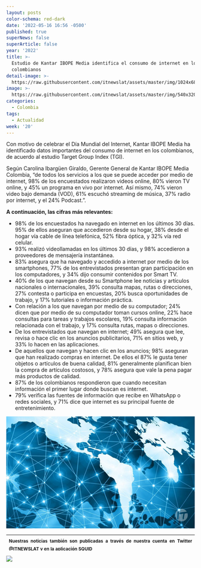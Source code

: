 ```yaml
---
layout: posts
color-schema: red-dark
date: '2022-05-16 16:56 -0500'
published: true
superNews: false
superArticle: false
year: '2022'
title: >-
  Estudio de Kantar IBOPE Media identifica el consumo de internet en los
  colombianos
detail-image: >-
  https://raw.githubusercontent.com/itnewslat/assets/master/img/1024x680/Internet-g.jpg
image: >-
  https://raw.githubusercontent.com/itnewslat/assets/master/img/540x320/Internet-p.jpg
categories:
  - Colombia
tags:
  - Actualidad
week: '20'
---
```

Con motivo de celebrar el Día Mundial del Internet, Kantar IBOPE Media ha identificado datos importantes del consumo de internet en los colombianos, de acuerdo al estudio Target Group Index (TGI).
 
Según Carolina Ibargüen Giraldo, Gerente General de Kantar IBOPE Media Colombia, “de todos los servicios a los que se puede acceder por medio de internet, 98% de los encuestados realizaron videos online, 80% vieron TV online, y 45% un programa en vivo por internet. Así mismo, 74% vieron video bajo demanda (VOD), 61% escuchó streaming de música, 37% radio por internet, y el 24% Podcast.”.
 
**A continuación, las cifras más relevantes:**
 
- 98% de los encuestados ha navegado en internet en los últimos 30 días. 95% de ellos aseguran que accedieron desde su hogar, 38% desde el hogar vía cable de línea telefónica, 52% fibra óptica, y 32% vía red celular.
- 93% realizó videollamadas en los últimos 30 días, y 98% accedieron a proveedores de mensajería instantánea.
- 83% asegura que ha navegado y accedido a internet por medio de los smartphones, 77% de los entrevistados presentan gran participación en los computadores, y 34% dijo consumir contenidos por Smart TV.
- 40% de los que navegan desde su Smartphone lee noticias y artículos nacionales o internacionales, 39% consulta mapas, rutas o direcciones, 27% contesta o participa en encuestas, 20% busca oportunidades de trabajo, y 17% tutoriales o información práctica.
- Con relación a los que navegan por medio de su computador; 24% dicen que por medio de su computador toman cursos online, 22% hace consultas para tareas y trabajos escolares, 19% consulta información relacionada con el trabajo, y 17% consulta rutas, mapas o direcciones.
- De los entrevistados que navegan en internet; 49% asegura que lee, revisa o hace clic en los anuncios publicitarios, 71% en sitios web, y 33% lo hacen en las aplicaciones.
- De aquellos que navegan y hacen clic en los anuncios; 98% aseguran que han realizado compras en internet. De ellos el 87% le gusta tener objetos o artículos de buena calidad, 81% generalmente planifican bien la compra de artículos costosos, y 78% asegura que vale la pena pagar más productos de calidad.
- 87% de los colombianos respondieron que cuando necesitan información el primer lugar donde buscan es internet.
- 79% verifica las fuentes de información que recibe en WhatsApp o redes sociales, y 71% dice que internet es su principal fuente de entretenimiento.

![](https://raw.githubusercontent.com/itnewslat/assets/master/img/540x320/Internet-p.jpg)

<table style="height: 42px;" width="569">
<tbody>
<tr>
<td style="text-align: justify;"><sub><strong>Nuestras noticias también son publicadas a través de nuestra cuenta en Twitter <a href="https://twitter.com/itnewslat?lang=es">@ITNEWSLAT</a> y en la aplicación <a href="https://squidapp.co/en/">SQUID</a></strong></sub></td>
</tr>
</tbody>
</table>

<img src="https://tracker.metricool.com/c3po.jpg?hash=56f88a41e39ab42c063cc51676587a04"/>